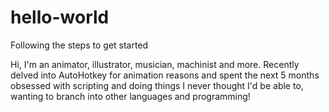 # hello-world
Following the steps to get started

Hi, I'm an animator, illustrator, musician, machinist and more. Recently delved into AutoHotkey for animation reasons and spent the next 5 months obsessed with scripting and doing things I never thought I'd be able to, wanting to branch into other languages and programming!
